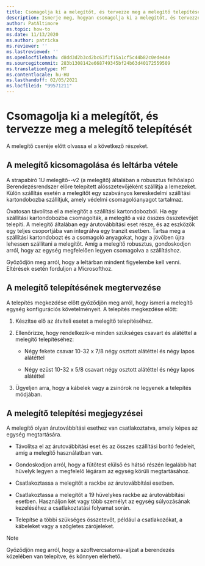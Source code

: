 ```yaml
---
title: Csomagolja ki a melegítőt, és tervezze meg a melegítő telepítését
description: Ismerje meg, hogyan csomagolja ki a melegítőt, és tervezze meg a melegítő telepítését
author: PatAltimore
ms.topic: how-to
ms.date: 11/13/2020
ms.author: patricka
ms.reviewer: ''
ms.lastreviewed: ''
ms.openlocfilehash: d8dd3d2b3cd2bc63f1f15a1cf5c44b82c0ede44e
ms.sourcegitcommit: 283b1308142e668749345bf24b63d40172559509
ms.translationtype: MT
ms.contentlocale: hu-HU
ms.lasthandoff: 02/05/2021
ms.locfileid: "99571211"
---
```

# <a name="unpack-the-heater-and-plan-the-heater-installation"></a>Csomagolja ki a melegítőt, és tervezze meg a melegítő telepítését

A melegítő cseréje előtt olvassa el a következő részeket.

## <a name="unpacking-and-taking-inventory-of-the-heater"></a>A melegítő kicsomagolása és leltárba vétele

A strapabíró 1U melegítő--v2 (a melegítő) általában a robusztus felhőalapú Berendezésrendszer előre telepített alösszetevőjéként szállítja a lemezeket.
Külön szállítás esetén a melegítőt egy szabványos kereskedelmi szállítási kartondobozba szállítjuk, amely védelmi csomagolóanyagot tartalmaz.

Óvatosan távolítsa el a melegítőt a szállítási kartondobozból. Ha egy szállítási kartondobozba csomagolták, a melegítő a váz összes összetevőjét telepíti. A melegítő általában egy árutovábbítási eset része, és az eszközök egy teljes csoportjába van integrálva egy tranzit esetben. Tartsa meg a szállítási kartondobozt és a csomagoló anyagokat, hogy a jövőben újra lehessen szállítani a melegítőt. Amíg a melegítő robusztus, gondoskodjon arról, hogy az egység megfelelően legyen csomagolva a szállításhoz.

Győződjön meg arról, hogy a leltárban mindent figyelembe kell venni. Eltérések esetén forduljon a Microsofthoz.

## <a name="heater-installation-planning"></a>A melegítő telepítésének megtervezése

A telepítés megkezdése előtt győződjön meg arról, hogy ismeri a melegítő egység konfigurációs követelményeit. A telepítés megkezdése előtt:

1.  Készítse elő az átviteli esetet a melegítő telepítéséhez.

2.  Ellenőrizze, hogy rendelkezik-e minden szükséges csavart és alátéttel a melegítő telepítéséhez:

    -   Négy fekete csavar 10-32 x 7/8 négy osztott alátéttel és négy lapos alátéttel

    -   Négy ezüst 10-32 x 5/8 csavart négy osztott alátéttel és négy lapos alátéttel

3.  Ügyeljen arra, hogy a kábelek vagy a zsinórok ne legyenek a telepítés módjában.

## <a name="heater-installation-notes"></a>A melegítő telepítési megjegyzései

A melegítő olyan árutovábbítási esethez van csatlakoztatva, amely képes az egység megtartására.

-   Távolítsa el az árutovábbítási eset és az összes szállítási borító fedeleit, amíg a melegítő használatban van.

-   Gondoskodjon arról, hogy a fűtőtest elülső és hátsó részén legalább hat hüvelyk legyen a megfelelő légáram az egység körüli megtartásához.

-   Csatlakoztassa a melegítőt a rackbe az árutovábbítási esetben.

-   Csatlakoztassa a melegítőt a 19 hüvelykes rackbe az árutovábbítási esetben. Használjon két vagy több személyt az egység súlyozásának kezeléséhez a csatlakoztatási folyamat során.

-   Telepítse a többi szükséges összetevőt, például a csatlakozókat, a kábeleket vagy a szögletes zárójeleket.

> [!NOTE]
> Győződjön meg arról, hogy a szoftvercsatorna-aljzat a berendezés közelében van telepítve, és könnyen elérhető.

